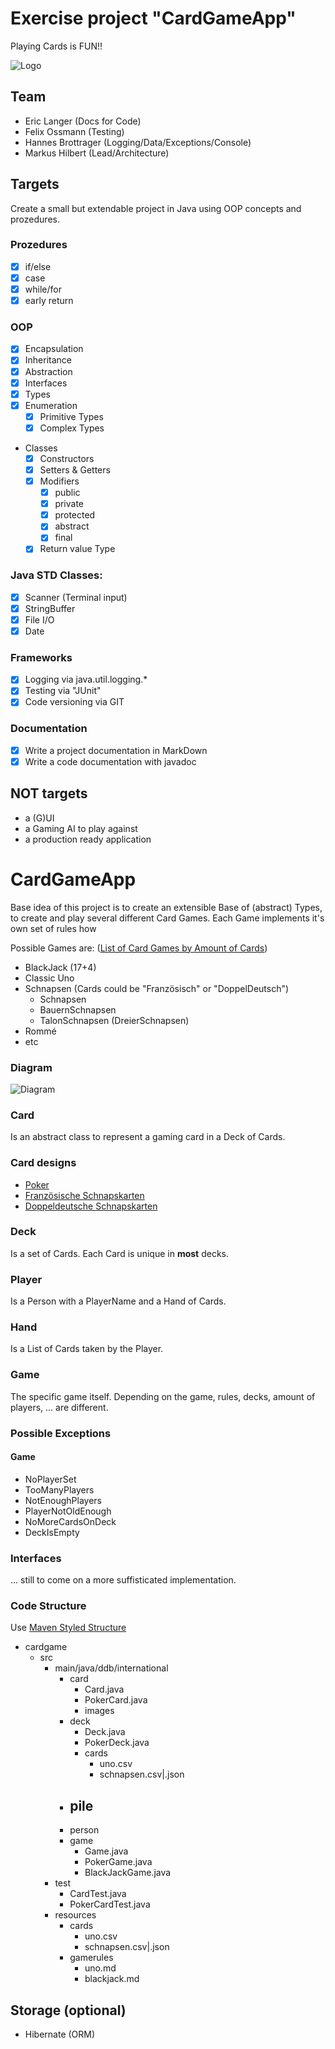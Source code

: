 # Exercise project "CardGameApp"
Playing Cards is FUN!!

![Logo](logo.jpg)

## Team
- Eric Langer (Docs for Code)
- Felix Ossmann (Testing)
- Hannes Brottrager (Logging/Data/Exceptions/Console)
- Markus Hilbert (Lead/Architecture)

## Targets
Create a small but extendable project in Java using OOP concepts and prozedures.

### Prozedures
- [x] if/else
- [x] case
- [x] while/for
- [x] early return

### OOP
- [x] Encapsulation
- [x] Inheritance
- [x] Abstraction
- [x] Interfaces
- [x] Types
- [x] Enumeration
  - [x] Primitive Types
  - [x] Complex Types
- Classes
  - [x] Constructors
  - [x] Setters & Getters
  - [x] Modifiers
    - [x] public
    - [x] private 
    - [x] protected
    - [x] abstract
    - [x] final
  - [x] Return value Type

### Java STD Classes:
- [x] Scanner (Terminal input)
- [x] StringBuffer
- [x] File I/O
- [x] Date

### Frameworks
- [x] Logging via java.util.logging.*
- [x] Testing via "JUnit"
- [x] Code versioning via GIT

### Documentation
- [x] Write a project documentation in MarkDown
- [x] Write a code documentation with javadoc

## NOT targets
- a (G)UI
- a Gaming AI to play against
- a production ready application

# CardGameApp
Base idea of this project is to create an extensible Base of (abstract) Types, to create and play several different Card Games.
Each Game implements it's own set of rules how

Possible Games are: ([List of Card Games by Amount of Cards](https://de.wikipedia.org/wiki/Liste_von_Kartenspielen_nach_Kartenanzahl_geordnet))
- BlackJack (17+4)
- Classic Uno
- Schnapsen (Cards could be "Französisch" or "DoppelDeutsch")
  - Schnapsen
  - BauernSchnapsen
  - TalonSchnapsen (DreierSchnapsen)
- Rommé
- etc


### Diagram
<!-- insert image here -->
![Diagram](uml-models/overview.png)

### Card
Is an abstract class to represent a gaming card in a Deck of Cards.

### Card designs
- [Poker](https://www.piatnik-individual.com/produkt/4-eckzeichen-nur-rueckseite-gestalten-hochladen/)
- [Französische Schnapskarten](https://www.piatnik-individual.com/produkt/franzoesische-25-karten-nur-rueckseite-gestalten-hochladen/)
- [Doppeldeutsche Schnapskarten](https://www.piatnik-individual.com/produkt/doppeldeutsche-36-karten-nur-rueckseite-gestalten/)

### Deck
Is a set of Cards.
Each Card is unique in **most** decks.

### Player
Is a Person with a PlayerName and a Hand of Cards.

### Hand
Is a List of Cards taken by the Player.

### Game
The specific game itself. Depending on the game, rules, decks, amount of players, ... are different.

### Possible Exceptions
#### Game
- NoPlayerSet
- TooManyPlayers
- NotEnoughPlayers
- PlayerNotOldEnough
- NoMoreCardsOnDeck
- DeckIsEmpty

### Interfaces
... still to come on a more suffisticated implementation.

### Code Structure
Use [Maven Styled Structure](https://maven.apache.org/guides/introduction/introduction-to-the-standard-directory-layout.html)
- cardgame
  - src
    - main/java/ddb/international
      - card
        - Card.java
        - PokerCard.java
        - images
      - deck
        - Deck.java
        - PokerDeck.java
        - cards
          - uno.csv
          - schnapsen.csv|.json    
      - pile
        - 
      - person
      - game
        - Game.java
        - PokerGame.java
        - BlackJackGame.java
    - test
      - CardTest.java
      - PokerCardTest.java
    - resources
      - cards
        - uno.csv
        - schnapsen.csv|.json
      - gamerules
        - uno.md
        - blackjack.md


## Storage (optional)
- Hibernate (ORM)
